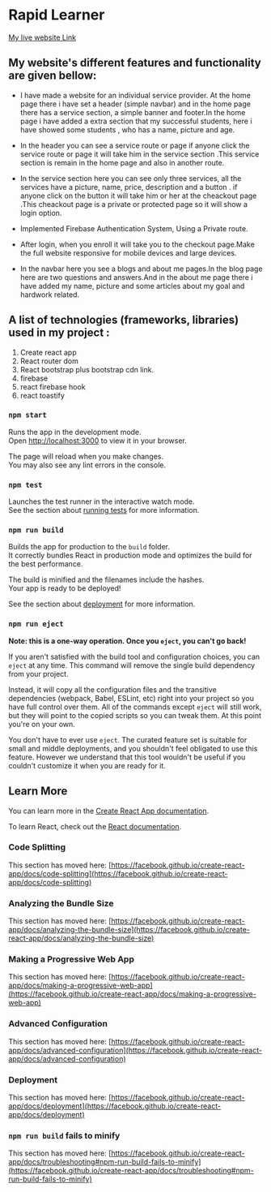 # Rapid Learner

[My live website Link](https://independent-service-prov-ba570.web.app/)

## My website's different features and functionality are given bellow:

- I have made a website for an individual service provider. At the home page there i have set a header (simple navbar) and in the home page there has a service section, a simple banner and footer.In the home page i have added a extra section that my successful students, here i have showed some students , who has a name, picture and age.

* In the header you can see a service route or page if anyone click the service route or page it will take him in the service section .This service section is remain in the home page and also in another route.

* In the service section here you can see only three services, all the services have a picture, name, price, description and a button . if anyone click on the button it will take him or her at the cheackout page .This cheackout page is a private or protected page so it will show a login option.

* Implemented Firebase Authentication System, Using a Private route.

* After login, when you enroll it will take you to the checkout page.Make the full website responsive for mobile devices and large devices.

* In the navbar here you see a blogs and about me pages.In the blog page here are two questions and answers.And in the about me page there i have added my name, picture and some articles about my goal and hardwork related.

## A list of technologies (frameworks, libraries) used in my project :

1. Create react app
2. React router dom
3. React bootstrap plus bootstrap cdn link.
4. firebase
5. react firebase hook
6. react toastify

### `npm start`

Runs the app in the development mode.\
Open [http://localhost:3000](http://localhost:3000) to view it in your browser.

The page will reload when you make changes.\
You may also see any lint errors in the console.

### `npm test`

Launches the test runner in the interactive watch mode.\
See the section about [running tests](https://facebook.github.io/create-react-app/docs/running-tests) for more information.

### `npm run build`

Builds the app for production to the `build` folder.\
It correctly bundles React in production mode and optimizes the build for the best performance.

The build is minified and the filenames include the hashes.\
Your app is ready to be deployed!

See the section about [deployment](https://facebook.github.io/create-react-app/docs/deployment) for more information.

### `npm run eject`

**Note: this is a one-way operation. Once you `eject`, you can't go back!**

If you aren't satisfied with the build tool and configuration choices, you can `eject` at any time. This command will remove the single build dependency from your project.

Instead, it will copy all the configuration files and the transitive dependencies (webpack, Babel, ESLint, etc) right into your project so you have full control over them. All of the commands except `eject` will still work, but they will point to the copied scripts so you can tweak them. At this point you're on your own.

You don't have to ever use `eject`. The curated feature set is suitable for small and middle deployments, and you shouldn't feel obligated to use this feature. However we understand that this tool wouldn't be useful if you couldn't customize it when you are ready for it.

## Learn More

You can learn more in the [Create React App documentation](https://facebook.github.io/create-react-app/docs/getting-started).

To learn React, check out the [React documentation](https://reactjs.org/).

### Code Splitting

This section has moved here: [https://facebook.github.io/create-react-app/docs/code-splitting](https://facebook.github.io/create-react-app/docs/code-splitting)

### Analyzing the Bundle Size

This section has moved here: [https://facebook.github.io/create-react-app/docs/analyzing-the-bundle-size](https://facebook.github.io/create-react-app/docs/analyzing-the-bundle-size)

### Making a Progressive Web App

This section has moved here: [https://facebook.github.io/create-react-app/docs/making-a-progressive-web-app](https://facebook.github.io/create-react-app/docs/making-a-progressive-web-app)

### Advanced Configuration

This section has moved here: [https://facebook.github.io/create-react-app/docs/advanced-configuration](https://facebook.github.io/create-react-app/docs/advanced-configuration)

### Deployment

This section has moved here: [https://facebook.github.io/create-react-app/docs/deployment](https://facebook.github.io/create-react-app/docs/deployment)

### `npm run build` fails to minify

This section has moved here: [https://facebook.github.io/create-react-app/docs/troubleshooting#npm-run-build-fails-to-minify](https://facebook.github.io/create-react-app/docs/troubleshooting#npm-run-build-fails-to-minify)
